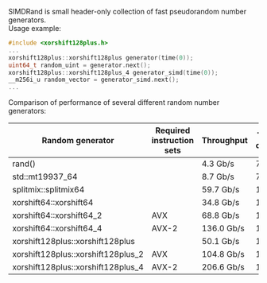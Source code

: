 SIMDRand is small header-only collection of fast pseudorandom number generators.\
Usage example:
```CPP
#include <xorshift128plus.h>
...
xorshift128plus::xorshift128plus generator(time(0));
uint64_t random_uint = generator.next();
xorshift128plus::xorshift128plus_4 generator_simd(time(0));
__m256i_u random_vector = generator_simd.next();
...
```
Comparison of performance of several different random number generators:

| Random generator                   | Required instruction sets | Throughput | Time per operation |
|------------------------------------|---------------------------|------------|--------------------|
| rand()                             |                           | 4.3 Gb/s   | 7.35 ns            |
| std::mt19937_64                    |                           | 8.7 Gb/s   | 7.33 ns            |
| splitmix::splitmix64               |                           | 59.7 Gb/s  | 1.07 ns            |
| xorshift64::xorshift64             |                           | 34.8 Gb/s  | 1.84 ns            |
| xorshift64::xorshift64_2           | AVX                       | 68.8 Gb/s  | 1.86 ns            |
| xorshift64::xorshift64_4           | AVX-2                     | 136.0 Gb/s | 1.88 ns            |
| xorshift128plus::xorshift128plus   |                           | 50.1 Gb/s  | 1.28 ns            |
| xorshift128plus::xorshift128plus_2 | AVX                       | 104.8 Gb/s | 1.22 ns            |
| xorshift128plus::xorshift128plus_4 | AVX-2                     | 206.6 Gb/s | 1.24 ns            |
